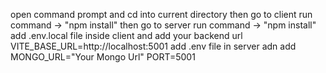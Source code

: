 open command prompt and cd into current directory
then go to client run command -> "npm install"
then go to server run command -> "npm install"
add .env.local file inside client and add your backend url VITE_BASE_URL=http://localhost:5001
add .env file in server adn add MONGO_URL="Your Mongo Url" PORT=5001
